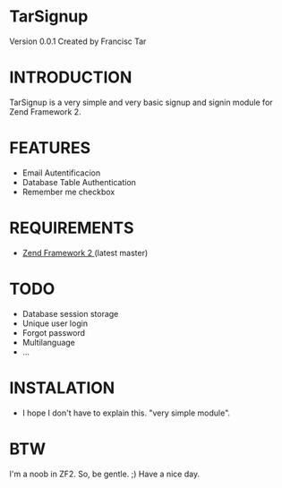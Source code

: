 TarSignup
==========
Version 0.0.1 Created by Francisc Tar

INTRODUCTION
=============
TarSignup is a very simple and very basic signup and signin module for Zend Framework 2.

FEATURES
========
- Email Autentificacion
- Database Table Authentication
- Remember me checkbox

REQUIREMENTS
=============
- <a href="https://github.com/zendframework/zf2">Zend Framework 2 </a> (latest master)

TODO
=====
- Database session storage
- Unique user login
- Forgot password
- Multilanguage
- ...

INSTALATION
============
- I hope I don't have to explain this. "very simple module".

BTW
====
I'm a noob in ZF2. So, be gentle. ;) Have a nice day.
